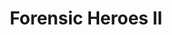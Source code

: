 ---
title:          Forensic Heroes II

names:
  chinese:      法證先鋒II
genre:          modern
episodes:       30
broadcast:
  start:        2008-05-18
  end:          2008-06-17
producer:       Mui Siu-Ching
starring:       Bobby Au-Yeung, Frankie Lam, Kevin Cheng, Charmaine Sheh, Yoyo Mung
synopsis:       Bomb disposal expert YEUNG SAT-SING (Kevin Cheng) returns from England to visit relatives and he comes across a grenade case by accident. With his tactful and level-headed approach, Sing is highly appraised by Senior Chemist KO YIN-POK (Bobby Au-Yeung) and is being invited to join the Forensic Division. A little while, Sing becomes the division’s rising star. By work, Sing gets back in touch with his long-lost best friend KOO CHAK SUM (Frankie Lam). Sum serves as a forensic writer and he is going to get married soon.<br>Accidentally Sum’s fiancée LAM TING-TING (Linda Chung) is killed in an explosion and Pok’s police girlfriend LEUNG SIU-YAU (Yoyo Mung) also loses the ability of holding a gun in the incident. Yau’s duties are passed to MA KWOK-YING (Charmaine Sheh) from the Narcotics Bureau. Both Sum and Sing find Ying extremely charming with her smart and unfathomable characteristics in case handling.<br> Integrated the laboratory techniques, logical reasoning and forensic knowledge, the trio strive to fight against crimes tremendously. As they get to know each other more and more, the entangled triangle of love also starts to hinder their working relationships.
role:           guest

characters:
  -
    fullname:       Lee Kiu (Cat)
    identity:       Artist Manager
    appearance:     25-29
    guest:          yes
---
